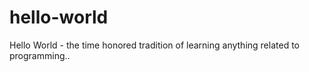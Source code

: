 # hello-world
Hello World - the time honored tradition of learning anything related to programming..
